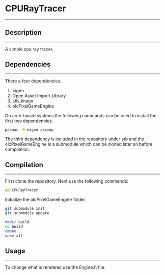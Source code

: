 # CPURayTracer 
__________________
## Description
__________________
A simple cpu ray tracer.

## Dependencies
_________________
There a four dependencies.
1. Eigen
2. Open Asset Import Library
3. stb_image
4. olcPixelGameEngine

On arch-based systems the following commands can be used to install the first two dependencies.
```bash
pacman -S eigen assimp
```
The third dependency is included in the repository under stb and the olcPixelGameEngine is a submodule which can be cloned later an before compilation.

## Compilation
_______________
First clone the repository. Next use the following commands:
```bash
cd CPURayTracer
```
Initialize the olcPixelGameEngine folder.
```bash
git submodule init
git submodule update
```
```bash
mkdir build
cd build
cmake ..
make all
```

## Usage
__________________
To change what is rendered use the Engine.h file.
